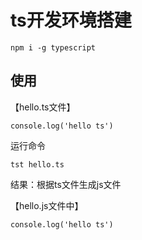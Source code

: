 # ts开发环境搭建

```
npm i -g typescript
```

## 使用

【hello.ts文件】
```
console.log('hello ts')
```

运行命令

```
tst hello.ts
```

结果：根据ts文件生成js文件

【hello.js文件中】
```
console.log('hello ts')
```